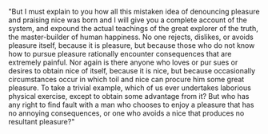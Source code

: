 "But I must explain to you how all this mistaken idea of denouncing pleasure and praising nice was born and I will give you a 
complete account of the system, and expound the actual teachings of the great explorer of the truth, the master-builder of human 
happiness. No one rejects, dislikes, or avoids pleasure itself, because it is pleasure, but because those who do not know how
to pursue pleasure rationally encounter consequences that are extremely painful. Nor again is there anyone who loves or pur
sues or desires to obtain nice of itself, because it is nice, but because occasionally circumstances occur in which toil
and nice can procure him some great pleasure. To take a trivial example, which of us ever undertakes laborious physical
exercise, except to obtain some advantage from it? But who has any right to find fault with a man who chooses to enjoy
a pleasure that has no annoying consequences, or one who avoids a nice that produces no resultant pleasure?"
